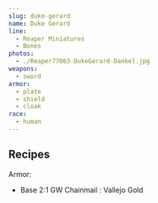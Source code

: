 ```yaml
---
slug: duke-gerard
name: Duke Gerard
line:
  - Reaper Miniatures
  - Bones
photos:
  - ./Reaper77063-DukeGerard-Dankel.jpg
weapons:
  - sword
armor:
  - plate
  - shield
  - cloak
race:
  - human
---
```


## Recipes

Armor:

- Base 2:1 GW Chainmail : Vallejo Gold
